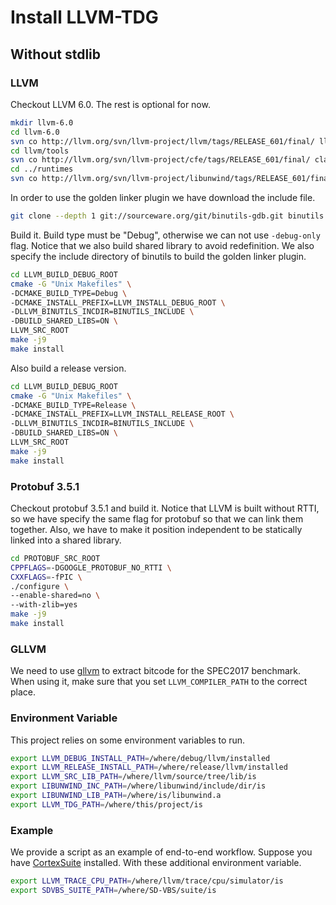 # Install LLVM-TDG

## Without stdlib

### LLVM

Checkout LLVM 6.0. The rest is optional for now.

```bash
mkdir llvm-6.0
cd llvm-6.0
svn co http://llvm.org/svn/llvm-project/llvm/tags/RELEASE_601/final/ llvm
cd llvm/tools
svn co http://llvm.org/svn/llvm-project/cfe/tags/RELEASE_601/final/ clang
cd ../runtimes
svn co http://llvm.org/svn/llvm-project/libunwind/tags/RELEASE_601/final/ libunwind
```

In order to use the golden linker plugin we have download the include file.

```bash
git clone --depth 1 git://sourceware.org/git/binutils-gdb.git binutils
```

Build it. Build type must be "Debug", otherwise we can not use `-debug-only` flag. Notice that we also build shared library to avoid redefinition. We also specify the include directory of binutils to build the golden linker plugin.

```bash
cd LLVM_BUILD_DEBUG_ROOT
cmake -G "Unix Makefiles" \
-DCMAKE_BUILD_TYPE=Debug \
-DCMAKE_INSTALL_PREFIX=LLVM_INSTALL_DEBUG_ROOT \
-DLLVM_BINUTILS_INCDIR=BINUTILS_INCLUDE \
-DBUILD_SHARED_LIBS=ON \
LLVM_SRC_ROOT
make -j9
make install
```

Also build a release version.

```bash
cd LLVM_BUILD_DEBUG_ROOT
cmake -G "Unix Makefiles" \
-DCMAKE_BUILD_TYPE=Release \
-DCMAKE_INSTALL_PREFIX=LLVM_INSTALL_RELEASE_ROOT \
-DLLVM_BINUTILS_INCDIR=BINUTILS_INCLUDE \
-DBUILD_SHARED_LIBS=ON \
LLVM_SRC_ROOT
make -j9
make install
```

### Protobuf 3.5.1

Checkout protobuf 3.5.1 and build it. Notice that LLVM is built without RTTI, so we have specify the same flag for protobuf so that we can link them together. Also, we have to make it position independent to be statically linked into a shared library.

```bash
cd PROTOBUF_SRC_ROOT
CPPFLAGS=-DGOOGLE_PROTOBUF_NO_RTTI \
CXXFLAGS=-fPIC \
./configure \
--enable-shared=no \
--with-zlib=yes
make -j9
make install
```

### GLLVM

We need to use [gllvm](https://github.com/SRI-CSL/gllvm) to extract bitcode for the SPEC2017 benchmark. When using it, make sure that you set `LLVM_COMPILER_PATH` to the correct place.

### Environment Variable

This project relies on some environment variables to run.

```bash
export LLVM_DEBUG_INSTALL_PATH=/where/debug/llvm/installed
export LLVM_RELEASE_INSTALL_PATH=/where/release/llvm/installed
export LLVM_SRC_LIB_PATH=/where/llvm/source/tree/lib/is
export LIBUNWIND_INC_PATH=/where/libunwind/include/dir/is
export LIBUNWIND_LIB_PATH=/where/is/libunwind.a
export LLVM_TDG_PATH=/where/this/project/is
```

### Example

We provide a script as an example of end-to-end workflow. Suppose you have [CortexSuite](http://cseweb.ucsd.edu/groups/bsg/) installed. With these additional environment variable.

```bash
export LLVM_TRACE_CPU_PATH=/where/llvm/trace/cpu/simulator/is
export SDVBS_SUITE_PATH=/where/SD-VBS/suite/is
```